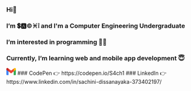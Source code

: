 ### Hi👋
###  I’m 💲🅰©♓❕ and I'm a Computer Engineering Undergraduate
###  I’m interested in programming 👩‍💻
###  Currently, I’m learning web and mobile app development 😇
<img src="/img/gmail.png" width=5% height=5%>
<!-- ###  ![email logo](/img/gmail.png) 👉 iams4ch1@gmail.com  -->
###  CodePen 👉 https://codepen.io/S4ch1
###  LinkedIn 👉 https://www.linkedin.com/in/sachini-dissanayaka-373402197/



<!---
s4ch1/s4ch1 is a ✨ special ✨ repository because its `README.md` (this file) appears on your GitHub profile.
You can click the Preview link to take a look at your changes.
- 💞️ I’m looking to collaborate on ...
--->
